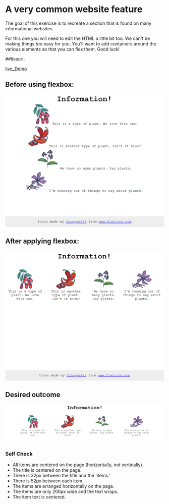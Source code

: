 # A very common website feature

The goal of this exercise is to recreate a section that is found on many informational websites.

For this one you will need to edit the HTML a little bit too. We can't be making things _too_ easy for you. You'll want to add containers around the various elements so that you can flex them. Good luck!

##liveurl:

[live_Demo](https://nithishkumar0283.github.io/Fullstack_learning_path/css/-flex-information/)
## Before using flexbox:

![before](./Screenshot%202025-08-16%20151758.png)

## After applying flexbox:

![after](./image.png)
## Desired outcome

![desired outcome](./desired-outcome.png)

### Self Check

- All items are centered on the page (horizontally, not vertically).
- The title is centered on the page.
- There is 32px between the title and the 'items.'
- There is 52px between each item.
- The items are arranged horizontally on the page.
- The items are only 200px wide and the text wraps.
- The item text is centered.
